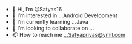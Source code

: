 - 👋 Hi, I’m @Satyas16
- 👀 I’m interested in ...Android Development
- 🌱 I’m currently learning ...Java
- 💞️ I’m looking to collaborate on ...
- 📫 How to reach me ...Satyapriyas@ymil.com

<!---
Satyas16/Satyas16 is a ✨ special ✨ repository because its `README.md` (this file) appears on your GitHub profile.
You can click the Preview link to take a look at your changes.
--->
